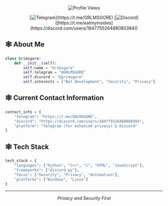<div align="center">
  <img src="https://komarev.com/ghpvc/?username=grims-gore&style=flat-square&color=blueviolet" alt="Profile Views"/>
  
  [![Telegram]([[https://img.shields.io/badge/Telegram-Channel-blueviolet?style=flat-square&logo=telegram](https://img.shields.io/badge/Telegram-blueviolet?style=flat-square&logo=telegram](https://img.shields.io/badge/Telegram-7289DA?style=flat-square&logo=telegram)))](https://t.me/GRLMSGORE)
  [![Discord]([https://img.shields.io/badge/Telegram-Personal-7289DA?style=flat-square&logo=telegram](https://img.shields.io/badge/Discord-7289DA?style=flat-square&logo=discord))]([https://t.me/eatmyinsides](https://discord.com/users/184775526488080384))
</div>

## 🕸️ About Me
```python
class Grimsgore:
    def __init__(self):
        self.name = "Grimsgore"
        self.telegram = "@GRLMSGORE"
        self.discord = "@grimsgore"
        self.interests = ["Bot Development", "Security", "Privacy"]
```

## 🕸️ Current Contact Information
```python
contact_info = {
    "telegram": "https://t.me/GRLMSGORE",
    "discord": "https://discord.com/users/184775526488080384",
    "platform": "Telegram (for enhanced privacy) & Discord"
}
```

## 🕸️ Tech Stack
```python
tech_stack = {
    "languages": ["Python", "C++", "C", "HTML", "JavaScript"],
    "frameworks": ["discord.py"],
    "focus": ["Security", "Privacy", "Automation"],
    "platforms": ["Windows", "Linux"]
}
```

---
<div align="center">
  <i>Privacy and Security First</i>
</div>

